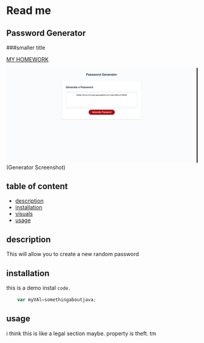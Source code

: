 # Read me
## Password Generator
###smaller title

[MY HOMEWORK](https://jacobotaylor.github.io/SEO-HW/)

<img src="pgsc.png"> (Generator Screenshot)

## table of content
- [description](#description)
- [installation](#installation)
- [visuals](#visuals)
- [usage](#usage)

## description
This will allow you to create a new random password

## installation
this is a demo instal ```code.```

```js
    var myVAl=somethingaboutjava;
```


## usage
i think this is like a legal section maybe. property is theft. tm